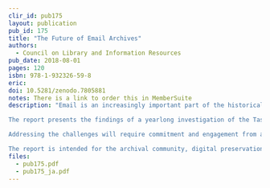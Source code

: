 ```yaml
---
clir_id: pub175
layout: publication
pub_id: 175
title: "The Future of Email Archives"
authors: 
  - Council on Library and Information Resources
pub_date: 2018-08-01
pages: 120
isbn: 978-1-932326-59-8
eric: 
doi: 10.5281/zenodo.7805881
notes: There is a link to order this in MemberSuite
description: "Email is an increasingly important part of the historical record, yet it is particularly coverdifficult to preserve, putting future access to this vast resource at risk. The Future of Email Archives looks at what makes email archiving so complex and describes emerging strategies to meet the challenge.

The report presents the findings of a yearlong investigation of the Task Force on Technical Approaches for Email Archives, sponsored by The Andrew W. Mellon Foundation and the Digital Preservation Coalition. The 19-member task force, comprising representatives from higher education, government, and industry, was co-chaired by Christopher Prom, of the University of Illinois at Urbana-Champaign, and Kate Murray, of the Library of Congress.

Addressing the challenges will require commitment and engagement from a wide variety of stakeholders. The task force proposes a series of short- and long-term actions for community development and advocacy, as well as for tool support, testing, and development.

The report is intended for the archival community, digital preservation professionals, technologists and software developers, commercial vendors, historians and scholars, institutional administrators, and funding agencies and foundations."
files:
  - pub175.pdf
  - pub175_ja.pdf
---
```

